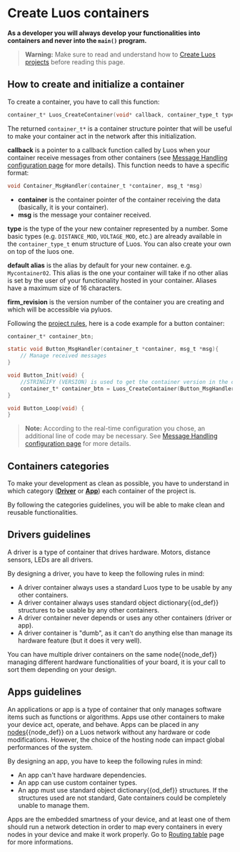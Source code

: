 
# Create Luos containers
**As a developer you will always develop your functionalities into containers and never into the `main()` program.**

> **Warning:** Make sure to read and understand how to [Create Luos projects](./create-project.md) before reading this page.

## How to create and initialize a container

To create a container, you have to call this function:
```c
container_t* Luos_CreateContainer(void* callback, container_type_t type, char* default_alias, char* firm_revision);
```

The returned `container_t*` is a container structure pointer that will be useful to make your container act in the network after this initialization.

 **callback** is a pointer to a callback function called by Luos when your container receive messages from other containers (see [Message Handling configuration page](./rt-config.md) for more details).
 This function needs to have a specific format:

 ```c
 void Container_MsgHandler(container_t *container, msg_t *msg)
 ```

 - **container** is the container pointer of the container receiving the data (basically, it is your container).
 - **msg** is the message your container received.

 **type** is the type of the your new container represented by a number. Some basic types (e.g. `DISTANCE_MOD`, `VOLTAGE_MOD`, etc.) are already available in the `container_type_t` enum structure of Luos. You can also create your own on top of the luos one.

 **default alias** is the alias by default for your new container. e.g. `Mycontainer02`. This alias is the one your container will take if no other alias is set by the user of your functionality hosted in your container. Aliases have a maximum size of 16 characters.

**firm_revision** is the version number of the container you are creating and which will be accessible via pyluos.

Following the [project rules](./create-project.html#basic-containers-functions), here is a code example for a button container:

```c
container_t* container_btn;

static void Button_MsgHandler(container_t *container, msg_t *msg){
    // Manage received messages
}

void Button_Init(void) {
	//STRINGIFY (VERSION) is used to get the container version in the container's library.json file
    container_t* container_btn = Luos_CreateContainer(Button_MsgHandler, STATE_MOD, "button_mod", STRINGIFY(VERSION));
}

void Button_Loop(void) {
}
```

> **Note:** According to the real-time configuration you chose, an additional line of code may be necessary. See [Message Handling configuration page](./rt-config.md) for more details.

## Containers categories
To make your development as clean as possible, you have to understand in which category ([**Driver**](#drivers-guidelines) or [**App**](#apps-guidelines)) each container of the project is.

By following the categories guidelines, you will be able to make clean and reusable functionalities.

## Drivers guidelines
A driver is a type of container that drives hardware. Motors, distance sensors, LEDs are all drivers.

By designing a driver, you have to keep the following rules in mind:

 - A driver container always uses a standard Luos type to be usable by any other containers.
 - A driver container always uses standard <span class="cust_tooltip">object dictionary<span class="cust_tooltiptext">{{od_def}}</span></span> structures to be usable by any other containers.
 - A driver container never depends or uses any other containers (driver or app).
 - A driver container is "dumb", as it can't do anything else than manage its hardware feature (but it does it very well).

 You can have multiple driver containers on the same <span class="cust_tooltip">node<span class="cust_tooltiptext">{{node_def}}</span></span> managing different hardware functionalities of your board, it is your call to sort them depending on your design.

## Apps guidelines
An applications or app is a type of container that only manages software items such as functions or algorithms. Apps use other containers to make your device act, operate, and behave.
Apps can be placed in any <span class="cust_tooltip">[nodes](../../overview/general-basics.html#what-is-a-node)<span class="cust_tooltiptext">{{node_def}}</span></span> on a Luos network without any hardware or code modifications. However, the choice of the hosting node can impact global performances of the system.

By designing an app, you have to keep the following rules in mind:

 - An app can't have hardware dependencies.
 - An app can use custom container types.
 - An app must use standard <span class="cust_tooltip">object dictionary<span class="cust_tooltiptext">{{od_def}}</span></span> structures. If the structures used are not standard, Gate containers could be completely unable to manage them.

Apps are the embedded smartness of your device, and at least one of them should run a network detection in order to map every containers in every nodes in your device and make it work properly. Go to [Routing table](./routing-table.md) page for more informations.
